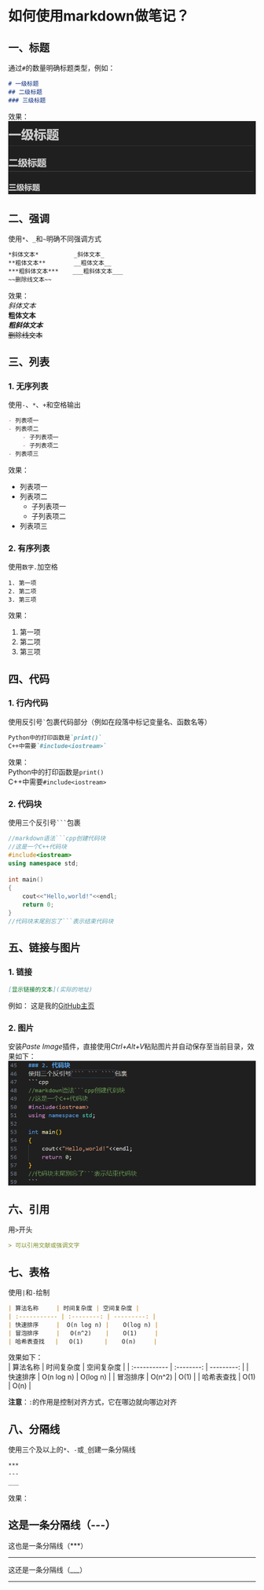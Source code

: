 # 如何使用markdown做笔记？

## 一、标题
通过`#`的数量明确标题类型，例如：
```markdown
# 一级标题
## 二级标题
### 三级标题
```
效果：
![](2025-09-13-12-21-45.png)

## 二、强调
使用`*`、`_`和`~`明确不同强调方式
```markdown
*斜体文本*          _斜体文本_
**粗体文本**        __粗体文本__
***粗斜体文本***    ___粗斜体文本___
~~删除线文本~~
```  
效果：  
*斜体文本*         
**粗体文本**        
***粗斜体文本***   
~~删除线文本~~


## 三、列表
### 1. 无序列表
使用`-`、`*`、`+`和空格输出
```markdown
- 列表项一
- 列表项二
    - 子列表项一
    - 子列表项二
- 列表项三
```  
效果：  
- 列表项一
- 列表项二
    - 子列表项一
    - 子列表项二
- 列表项三


### 2. 有序列表
使用`数字.`加空格
```markdwon
1. 第一项
2. 第二项
3. 第三项
```

效果：  
1. 第一项
2. 第二项
3. 第三项

## 四、代码
### 1. 行内代码
使用反引号`` ` ``包裹代码部分（例如在段落中标记变量名、函数名等）
```markdown
Python中的打印函数是`print()`
C++中需要`#include<iostream>`
```

效果：  
Python中的打印函数是`print()`  
C++中需要`#include<iostream>`

### 2. 代码块
使用三个反引号```` ``` ````包裹
```cpp
//markdown语法```cpp创建代码块
//这是一个C++代码块
#include<iostream>
using namespace std;

int main()
{
    cout<<"Hello,world!"<<endl;
    return 0;
}
//代码块末尾别忘了```表示结束代码块
```

## 五、链接与图片
### 1. 链接
```markdown
[显示链接的文本](实际的地址)
```
例如：
这是我的[GitHub主页](https://github.com/Slime267)
### 2. 图片
安装*Paste Image*插件，直接使用*Ctrl+Alt+V*粘贴图片并自动保存至当前目录，效果如下：
![](2025-09-13-11-58-24.png)

## 六、引用
用`>`开头
```markdown
> 可以引用文献或强调文字
```

## 七、表格
使用`|`和`-`绘制
```markdown
| 算法名称     | 时间复杂度 | 空间复杂度 |
| :----------- | :--------: | ---------: |
| 快速排序     |  O(n log n) |    O(log n) |
| 冒泡排序     |   O(n^2)    |    O(1)     |
| 哈希表查找   |   O(1)      |    O(n)     |
```
效果如下：  
| 算法名称     | 时间复杂度 | 空间复杂度 |
| :----------- | :--------: | ---------: |
| 快速排序     |  O(n log n) |    O(log n) |
| 冒泡排序     |   O(n^2)    |    O(1)     |
| 哈希表查找   |   O(1)      |    O(n)     |

**注意**：`:`的作用是控制对齐方式，它在哪边就向哪边对齐

## 八、分隔线
使用三个及以上的`*`、`-`或`_`创建一条分隔线
```markdown
***
---
___
```
效果：

这是一条分隔线（---）
---
这也是一条分隔线（***）
***
这还是一条分隔线（___）
___

